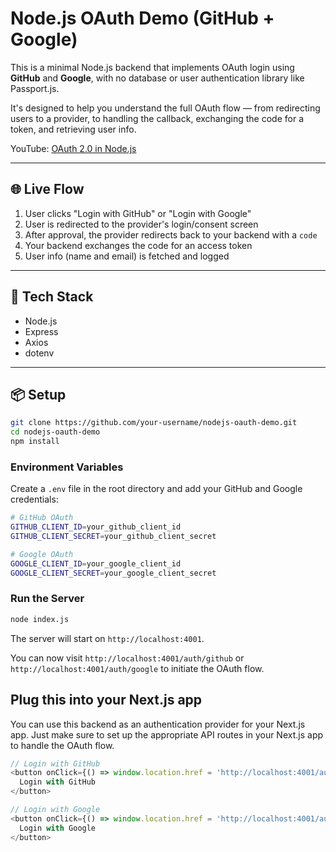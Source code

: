 # Node.js OAuth Demo (GitHub + Google)

This is a minimal Node.js backend that implements OAuth login using **GitHub** and **Google**, with no database or user authentication library like Passport.js.

It's designed to help you understand the full OAuth flow — from redirecting users to a provider, to handling the callback, exchanging the code for a token, and retrieving user info.

YouTube: [OAuth 2.0 in Node.js](https://www.youtube.com/watch?v=your_video_link)

---

## 🌐 Live Flow

1. User clicks "Login with GitHub" or "Login with Google"
2. User is redirected to the provider's login/consent screen
3. After approval, the provider redirects back to your backend with a `code`
4. Your backend exchanges the code for an access token
5. User info (name and email) is fetched and logged

---

## 🧰 Tech Stack

- Node.js
- Express
- Axios
- dotenv

---

## 📦 Setup

```bash
git clone https://github.com/your-username/nodejs-oauth-demo.git
cd nodejs-oauth-demo
npm install
```
### Environment Variables

Create a `.env` file in the root directory and add your GitHub and Google credentials:

```bash
# GitHub OAuth
GITHUB_CLIENT_ID=your_github_client_id
GITHUB_CLIENT_SECRET=your_github_client_secret

# Google OAuth
GOOGLE_CLIENT_ID=your_google_client_id
GOOGLE_CLIENT_SECRET=your_google_client_secret

```
### Run the Server

```bash
node index.js
```

The server will start on `http://localhost:4001`.

You can now visit `http://localhost:4001/auth/github` or `http://localhost:4001/auth/google` to initiate the OAuth flow.

## Plug this into your Next.js app
You can use this backend as an authentication provider for your Next.js app. Just make sure to set up the appropriate API routes in your Next.js app to handle the OAuth flow.

```javascript
// Login with GitHub
<button onClick={() => window.location.href = 'http://localhost:4001/auth/github'}>
  Login with GitHub
</button>

// Login with Google
<button onClick={() => window.location.href = 'http://localhost:4001/auth/google'}>
  Login with Google
</button>
```
